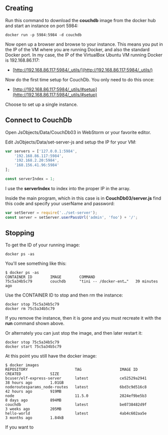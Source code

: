 ## Creating

Run this command to download the **couchdb** image from the docker hub and start an instance on port 5984:

    docker run -p 5984:5984 -d couchdb

Now open up a browser and browse to your instance. This means you put in the IP of the VM where you are running Docker, and also the standard Docker port. In my case, the IP of the VirtualBox Ubuntu VM running Docker is 192.168.86.117:

- [http://192.168.86.117:5984/_utils/](http://192.168.86.117:5984/_utils/)

Now do the first time setup for CouchDb. You only need to do this once:

- [http://192.168.86.117:5984/_utils/#setup](http://192.168.86.117:5984/_utils/#setup)

Choose to set up a single instance.

## Connect to CouchDb

Open JsObjects/Data/CouchDb03 in WebStorm or your favorite editor.

Edit JsObjects/Data/set-server-js and setup the IP for your VM:

```javascript
var servers = ['127.0.0.1:5984',
    '192.168.86.117:5984',
    '192.168.2.20:5984',
    '168.156.41.96:5984'
];

const serverIndex = 1;
```

I use the **serverIndex** to index into the proper IP in the array.

Inside the main program, which in this case is in **CouchDb03/server.js** find this code and specify your userName and password:

```javascript
var setServer = require('../set-server');
const server = setServer.userPassUrl('admin', 'foo') + '/';
```

## Stopping

To get the ID of your running image:

    docker ps -as

You'll see something like this:

```
$ docker ps -as
CONTAINER ID        IMAGE        COMMAND
75c5a34b5c79        couchdb      "tini -- /docker-ent…"   39 minutes ago  
```

Use the CONTAINER ID to stop and then rm the instance:

    docker stop 75c5a34b5c79
    docker rm 75c5a34b5c79

If you remove the instance, then it is gone and you must recreate it with the **run** command shown above.

Or alternately you can just stop the image, and then later restart it:

    docker stop 75c5a34b5c79
    docker start 75c5a34b5c79

At this point you still have the docker image:

    $ docker images
    REPOSITORY                     TAG                 IMAGE ID            CREATED             SIZE
    bcuser/elf-express-server      latest              ce52529a2941        38 hours ago        1.01GB
    noderoutesparams_node-routes   latest              6bd3c9d516c8        42 hours ago        919MB
    node                           11.5.0              2824ef9be5b3        8 days ago          894MB
    couchdb                        latest              be0738482d9f        3 weeks ago         205MB
    hello-world                    latest              4ab4c602aa5e        3 months ago        1.84kB

If you want to
